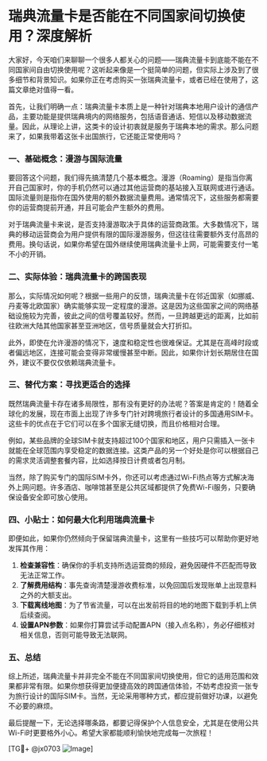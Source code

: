 # 瑞典流量卡是否能在不同国家间切换使用？深度解析

大家好，今天咱们来聊聊一个很多人都关心的问题——瑞典流量卡到底能不能在不同国家间自由切换使用呢？这听起来像是一个挺简单的问题，但实际上涉及到了很多细节和背景知识。如果你正在考虑购买一张瑞典流量卡，或者已经在使用了，这篇文章绝对值得一看。

首先，让我们明确一点：瑞典流量卡本质上是一种针对瑞典本地用户设计的通信产品，主要功能是提供瑞典境内的网络服务，包括语音通话、短信以及移动数据流量。因此，从理论上讲，这类卡的设计初衷就是服务于瑞典本地的需求。那么问题来了，如果我带着这张卡出国旅行，它还能正常使用吗？

### 一、基础概念：漫游与国际流量

要回答这个问题，我们得先搞清楚几个基本概念。漫游（Roaming）是指当你离开自己国家时，你的手机仍然可以通过其他运营商的基站接入互联网或进行通话。国际流量则是指你在国外使用的额外数据流量费用。通常情况下，这些服务都需要你的运营商提前开通，并且可能会产生额外的费用。

对于瑞典流量卡来说，是否支持漫游取决于具体的运营商政策。大多数情况下，瑞典的移动运营商会为用户提供有限的国际漫游服务，但这往往需要额外支付高昂的费用。换句话说，如果你希望在国外继续使用瑞典流量卡上网，可能需要支付一笔不小的开销。

### 二、实际体验：瑞典流量卡的跨国表现

那么，实际情况如何呢？根据一些用户的反馈，瑞典流量卡在邻近国家（如挪威、丹麦等北欧国家）确实能够实现一定程度的漫游。这是因为这些国家之间的网络基础设施较为完善，彼此之间的信号覆盖较好。然而，一旦跨越更远的距离，比如前往欧洲大陆其他国家甚至亚洲地区，信号质量就会大打折扣。

此外，即使在允许漫游的情况下，速度和稳定性也很难保证。尤其是在高峰时段或者偏远地区，连接可能会变得非常缓慢甚至中断。因此，如果你计划长期居住在国外，建议不要仅仅依赖瑞典流量卡。

### 三、替代方案：寻找更适合的选择

既然瑞典流量卡存在诸多局限性，那有没有更好的办法呢？答案是肯定的！随着全球化的发展，现在市面上出现了许多专门针对跨境旅行者设计的多国通用SIM卡。这些卡的优点在于它们可以在多个国家无缝切换，而且价格相对合理。

例如，某些品牌的全球SIM卡就支持超过100个国家和地区，用户只需插入一张卡就能在全球范围内享受稳定的数据连接。这类产品的另一个好处是你可以根据自己的需求灵活调整套餐内容，比如选择按日计费或者包月制。

当然，除了购买专门的国际SIM卡外，你还可以考虑通过Wi-Fi热点等方式解决海外上网问题。许多酒店、咖啡馆甚至是公共区域都提供了免费Wi-Fi服务，只要确保设备安全即可放心使用。

### 四、小贴士：如何最大化利用瑞典流量卡

即便如此，如果你仍然倾向于保留瑞典流量卡，这里有一些技巧可以帮助你更好地发挥其作用：

1. **检查兼容性**：确保你的手机支持所选运营商的频段，避免因硬件不匹配而导致无法正常工作。
2. **了解费用结构**：事先查询清楚漫游收费标准，以免回国后发现账单上出现意料之外的大额支出。
3. **下载离线地图**：为了节省流量，可以在出发前将目的地的地图下载到手机上供后续查阅。
4. **设置APN参数**：如果你打算尝试手动配置APN（接入点名称），务必仔细核对相关信息，否则可能导致无法联网。

### 五、总结

综上所述，瑞典流量卡并非完全不能在不同国家间切换使用，但它的适用范围和效果都非常有限。如果你想获得更加便捷高效的跨国通信体验，不妨考虑投资一张专为旅行设计的国际SIM卡。当然，无论采用哪种方式，都应提前做好功课，以避免不必要的麻烦。

最后提醒一下，无论选择哪条路，都要记得保护个人信息安全，尤其是在使用公共Wi-Fi时更要格外小心。希望大家都能顺利愉快地完成每一次旅程！

[TG💪+ @jx0703 ![Image](https://github.com/user-attachments/assets/dbca1d08-cadb-493c-b0ec-ad6f7a83f270)]